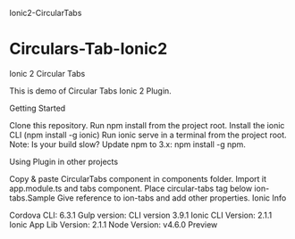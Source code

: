 Ionic2-CircularTabs
# Circulars-Tab-Ionic2

Ionic 2 Circular Tabs

This is demo of Circular Tabs Ionic 2 Plugin.

Getting Started

Clone this repository.
Run npm install from the project root.
Install the ionic CLI (npm install -g ionic)
Run ionic serve in a terminal from the project root.
Note: Is your build slow? Update npm to 3.x: npm install -g npm.

Using Plugin in other projects

Copy & paste CircularTabs component in components folder.
Import it app.module.ts and tabs component.
Place circular-tabs tag below ion-tabs.Sample
Give reference to ion-tabs and add other properties.
Ionic Info

Cordova CLI: 6.3.1
Gulp version: CLI version 3.9.1
Ionic CLI Version: 2.1.1
Ionic App Lib Version: 2.1.1
Node Version: v4.6.0
Preview

















  
